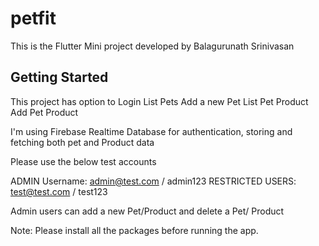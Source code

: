 # petfit

This is the Flutter Mini project developed by Balagurunath Srinivasan

## Getting Started

This project has option to 
    Login
    List Pets
    Add a new Pet
    List Pet Product
    Add Pet Product

I'm using Firebase Realtime Database for authentication, storing and fetching both pet and Product data

Please use the below test accounts

ADMIN Username: admin@test.com / admin123
RESTRICTED USERS: test@test.com / test123

Admin users can add a new Pet/Product and delete a Pet/ Product

Note: Please install all the packages before running the app.
